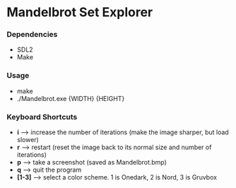 # Mandelbrot Set Explorer
### Dependencies
- SDL2
- Make

### Usage
- make
- ./Mandelbrot.exe {WIDTH} {HEIGHT}

### Keyboard Shortcuts
- **i** --> increase the number of iterations (make the image sharper, but load slower)
- **r** --> restart (reset the image back to its normal size and number of iterations)
- **p** --> take a screenshot (saved as Mandelbrot.bmp)
- **q** --> quit the program
- **[1-3]** --> select a color scheme. 1 is Onedark, 2 is Nord, 3 is Gruvbox
